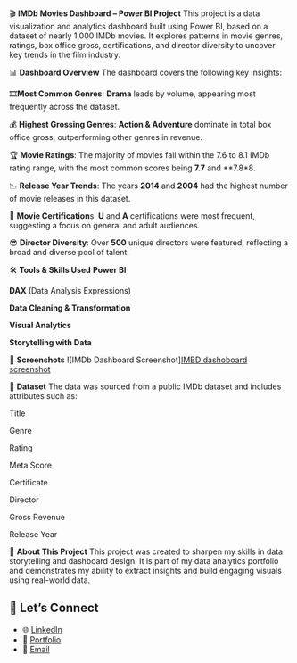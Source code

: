 🎬 **IMDb Movies Dashboard – Power BI Project**
This project is a data visualization and analytics dashboard built using Power BI, based on a dataset of nearly 1,000 IMDb movies. It explores patterns in movie genres, ratings, box office gross, certifications, and director diversity to uncover key trends in the film industry.


📊 **Dashboard Overview**
The dashboard covers the following key insights:

🎞**Most Common Genres**:
**Drama** leads by volume, appearing most frequently across the dataset.

💰 **Highest Grossing Genres**:
**Action & Adventure** dominate in total box office gross, outperforming other genres in revenue.

🏆 **Movie Ratings**:
The majority of movies fall within the 7.6 to 8.1 IMDb rating range, with the most common scores being **7.7** and **7.8*8.

📉 **Release Year Trends**:
The years **2014** and **2004** had the highest number of movie releases in this dataset.

📑 **Movie Certification**s:
**U** and **A** certifications were most frequent, suggesting a focus on general and adult audiences.

😎 **Director Diversity**:
Over **500** unique directors were featured, reflecting a broad and diverse pool of talent.


🛠️ **Tools & Skills Used**
**Power BI**

**DAX** (Data Analysis Expressions)

**Data Cleaning & Transformation**

**Visual Analytics**

**Storytelling with Data**


📎 **Screenshots**
![IMDb Dashboard Screenshot][IMBD dashoboard screenshot](https://github.com/user-attachments/assets/cde81610-e37e-4a84-a148-906476d7eab1)


📁 **Dataset**
The data was sourced from a public IMDb dataset and includes attributes such as:

Title

Genre

Rating

Meta Score

Certificate

Director

Gross Revenue

Release Year


📌 **About This Project**
This project was created to sharpen my skills in data storytelling and dashboard design. 
It is part of my data analytics portfolio and demonstrates my ability to extract insights and build engaging visuals using real-world data.



## 📌 Let’s Connect

- 🌐 [LinkedIn](www.linkedin.com/in/emwindosa-osarenmwinda-52428a14a)
- 📁 [Portfolio](https://yourportfolio.com)
- 📧 [Email](osarenmwindame@gmail.com)
